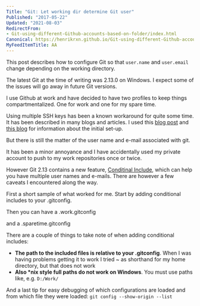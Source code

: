 ```yaml
---
Title: "Git: Let working dir determine Git user"
Published: "2017-05-22"
Updated: "2021-08-03"
RedirectFrom:
- Git-using-different-Github-accounts-based-on-folder/index.html
Canonical: https://henrikrxn.github.io/Git-using-different-Github-accounts-based-on-folder/index.html
MyFeedItemTitle: AA
---
```

This post describes how to configure Git so that `user.name` and `user.email` change
 depending on the working directory.

The latest Git at the time of writing was 2.13.0 on Windows. I expect some of
 the issues will go away in future Git versions.

I use Github at work and have decided to have two profiles to keep things
 compartmentalized. One for work and one for my spare time.

Using multiple SSH keys has been a known workaround for quite some time. It has
 been described in many blogs and articles. I used this
  [blog post](https://ricardianambivalence.com/2013/09/22/github-for-work-and-play-multiple-accounts/)
  and [this blog](https://code.tutsplus.com/tutorials/quick-tip-how-to-work-with-github-and-multiple-accounts--net-22574)
  for information about the initial set-up.

But there is still the matter of the user name and e-mail associated with git.

It has been a minor annoyance and I have accidentally used my private account to
 push to my work repositories once or twice.

However Git 2.13 contains a new feature,
 [Conditinal Include](https://git-scm.com/docs/git-config#_includes),
  which can help you have multiple user names and e-mails. There are however a
   few caveats I encountered along the way.

First a short sample of what worked for me. Start by adding conditional includes
 to your .gitconfig.

<?# Gist Id="2b72e323ffd6003749074d8206723d64" Username="henrikrxn" /?>

Then you can have a .work.gitconfig

<?# Gist Id="cded8d9d4df8119ba8a2a958f4663bc5" Username="henrikrxn" /?>

and a .sparetime.gitconfig

<?# Gist Id="aa17c56be689c4292ee2e9323e26264f" Username="henrikrxn" /?>

There are a couple of things to take note of when adding conditional includes:

- **The path to the included files is relative to your .gitconfig**. When I was
 having problems getting it to work I tried ~ as shorthand for my home directory,
  but that does not work
- **Also \*nix style full paths do not work on Windows**. You must use paths
 like, e.g. `D:/Work/`

And a last tip for easy debugging of which configurations are loaded and from
 which file they were loaded:
`git config --show-origin --list`
